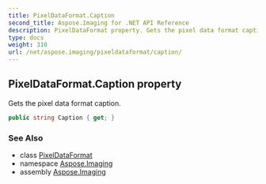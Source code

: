 ```yaml
---
title: PixelDataFormat.Caption
second_title: Aspose.Imaging for .NET API Reference
description: PixelDataFormat property. Gets the pixel data format caption
type: docs
weight: 310
url: /net/aspose.imaging/pixeldataformat/caption/
---
```

## PixelDataFormat.Caption property

Gets the pixel data format caption.

```csharp
public string Caption { get; }
```

### See Also

* class [PixelDataFormat](../)
* namespace [Aspose.Imaging](../../pixeldataformat/)
* assembly [Aspose.Imaging](../../../)


